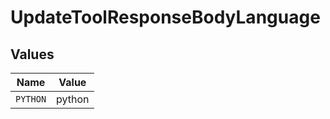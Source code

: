 # UpdateToolResponseBodyLanguage


## Values

| Name     | Value    |
| -------- | -------- |
| `PYTHON` | python   |